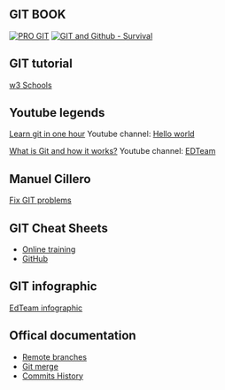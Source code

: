 ## GIT BOOK
[![PRO GIT](https://git-scm.com/images/progit2.png)](https://git-scm.com/book/en/v2)
[![GIT and Github - Survival](https://d2sofvawe08yqg.cloudfront.net/gitygithub/s_hero?1620545969)](https://leanpub.com/gitygithub/)

## GIT tutorial
[w3 Schools](https://www.w3schools.com/git/default.asp)

## Youtube legends
[Learn git in one hour](https://www.youtube.com/watch?v=VdGzPZ31ts8)
Youtube channel: [Hello world](https://www.youtube.com/c/HolaMundoDev)

[What is Git and how it works?](https://www.youtube.com/watch?v=jGehuhFhtnE)
Youtube channel: [EDTeam](https://www.youtube.com/channel/UCP15FVAA2UL-QOcGhy7-ezA)

## Manuel Cillero
[Fix GIT problems](https://manuel.cillero.es/doc/apuntes-tic/herramientas/git/solucion-de-problemas-en-git/)

## GIT Cheat Sheets
- [Online training](https://training.github.com/downloads/es_ES/github-git-cheat-sheet/)
- [GitHub](https://drive.google.com/file/d/1ZIBXsBpp_0zIg0ZxY58TEOWsBgt8NCQU/view)

## GIT infographic
[EdTeam infographic](https://edteam-media.s3.amazonaws.com/community/original/79dab1f0-3c3d-493c-80e0-1dcbadc54f62.jpg)

## Offical documentation
- [Remote branches](https://git-scm.com/book/en/v2/Git-Branching-Remote-Branches)
- [Git merge](https://git-scm.com/docs/git-merge)
- [Commits History](https://git-scm.com/book/en/v2/Git-Basics-Viewing-the-Commit-History)

